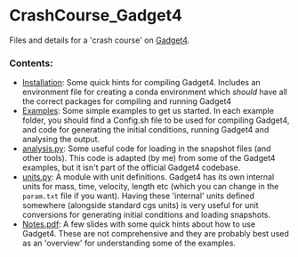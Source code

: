 # CrashCourse_Gadget4
Files and details for a 'crash course' on [Gadget4](https://wwwmpa.mpa-garching.mpg.de/gadget4/).


### Contents:
- [Installation](/installation/): Some quick hints for compiling Gadget4. Includes an environment file for creating a conda environment which _should_ have all the correct packages for compiling and running Gadget4
- [Examples](/examples/): Some simple examples to get us started. In each example folder, you should find a Config.sh file to be used for compiling Gadget4, and code for generating the initial conditions, running Gadget4 and analysing the output. 
- [analysis.py](analysis.py): Some useful code for loading in the snapshot files (and other tools). This code is adapted (by me) from some of the Gadget4 examples, but it isn't part of the official Gadget4 codebase.
- [units.py](units.py): A module with unit definitions. Gadget4 has its own internal units for mass, time, velocity, length etc (which you can change in the `param.txt` file if you want). Having these 'internal' units defined somewhere (alongside standard cgs units) is very useful for unit conversions for generating initial conditions and loading snapshots.
- [Notes.pdf](Notes.pdf): A few slides with some quick hints about how to use Gadget4. These are not comprehensive and they are probably best used as an 'overview' for understanding some of the examples. 